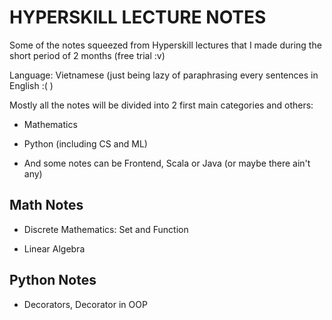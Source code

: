 # HYPERSKILL LECTURE NOTES

Some of the notes squeezed from Hyperskill lectures that I made during the short period of 2 months (free trial :v)

Language: Vietnamese (just being lazy of paraphrasing every sentences in English :( )

Mostly all the notes will be divided into 2 first main categories and others:

-   Mathematics

-   Python (including CS and ML)

-   And some notes can be Frontend, Scala or Java (or maybe there ain't any)


## Math Notes

<!--list out all notes-->

-   Discrete Mathematics: Set and Function

-   Linear Algebra

## Python Notes

<!---list out all notes-->

-   Decorators, Decorator in OOP
